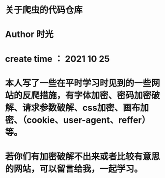 # 关于爬虫的代码仓库
# Author 时光
# create time ： 2021 10 25 
# 本人写了一些在平时学习时见到的一些网站的反爬措施，有字体加密、密码加密破解、请求参数破解、css加密、画布加密、（cookie、user-agent、reffer）等。
# 若你们有加密破解不出来或者比较有意思的网站，可以留言给我，一起学习。